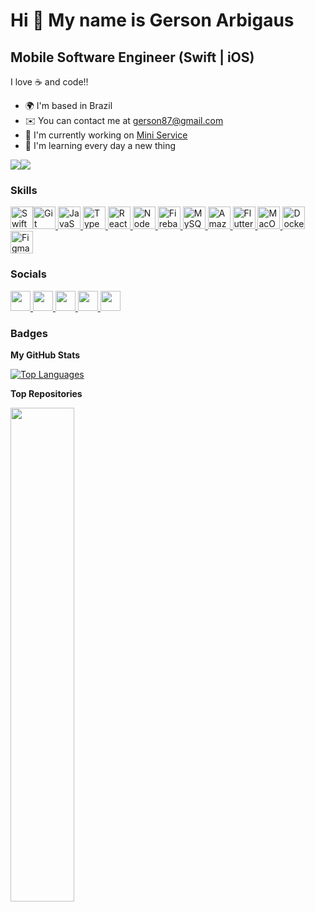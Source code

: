 Hi 👋 My name is Gerson Arbigaus  
================================  
Mobile Software Engineer (Swift | iOS) 
--------------------------------------  
I love ☕️ and code!!  
* 🌍  I'm based in Brazil  
* ✉️  You can contact me at [gerson87@gmail.com](mailto:gerson87@gmail.com)  
* 🚀  I'm currently working on [Mini Service](http://github.com/Arbigaus/MiniService)  
* 🧠  I'm learning every day a new thing  

<a href="https://www.github.com/Arbigaus" target="_blank" rel="noreferrer"><img src="https://img.shields.io/github/followers/Arbigaus?logo=github&style=for-the-badge&color=0891b2&labelColor=1c1917" /></a><a href="https://www.x.com/garbigaus" target="_blank" rel="noreferrer"><img src="https://img.shields.io/twitter/follow/garbigaus?logo=twitter&style=for-the-badge&color=0891b2&labelColor=1c1917" /></a>  
### Skills  

<p align="left"> <a href="https://developer.apple.com/swift/" target="_blank" rel="noreferrer"><img src="https://raw.githubusercontent.com/danielcranney/readme-generator/main/public/icons/skills/swift-colored.svg" width="36" height="36" alt="Swift" /></a><a href="https://git-scm.com/" target="_blank" rel="noreferrer"><img src="https://raw.githubusercontent.com/danielcranney/readme-generator/main/public/icons/skills/git-colored.svg" width="36" height="36" alt="Git" /></a><a href="https://developer.mozilla.org/en-US/docs/Web/JavaScript" target="_blank" rel="noreferrer">
<img src="https://raw.githubusercontent.com/danielcranney/readme-generator/main/public/icons/skills/javascript-colored.svg" width="36" height="36" alt="JavaScript" />
</a>
<a href="https://www.typescriptlang.org/" target="_blank" rel="noreferrer">
<img src="https://raw.githubusercontent.com/danielcranney/readme-generator/main/public/icons/skills/typescript-colored.svg" width="36" height="36" alt="TypeScript" />
</a>
<a href="https://reactjs.org/" target="_blank" rel="noreferrer">
<img src="https://raw.githubusercontent.com/danielcranney/readme-generator/main/public/icons/skills/react-colored.svg" width="36" height="36" alt="React" />
</a>
<a href="https://nodejs.org/en/" target="_blank" rel="noreferrer">
<img src="https://raw.githubusercontent.com/danielcranney/readme-generator/main/public/icons/skills/nodejs-colored.svg" width="36" height="36" alt="NodeJS" />
</a>
<a href="https://firebase.google.com/" target="_blank" rel="noreferrer">
<img src="https://raw.githubusercontent.com/danielcranney/readme-generator/main/public/icons/skills/firebase-colored.svg" width="36" height="36" alt="Firebase" />
</a>
<a href="https://www.mysql.com/" target="_blank" rel="noreferrer">
<img src="https://raw.githubusercontent.com/danielcranney/readme-generator/main/public/icons/skills/mysql-colored.svg" width="36" height="36" alt="MySQL" />
</a>
<a href="https://aws.amazon.com" target="_blank" rel="noreferrer">
<img src="https://raw.githubusercontent.com/danielcranney/readme-generator/main/public/icons/skills/aws-colored.svg" width="36" height="36" alt="Amazon Web Services" />
</a>
<a href="https://flutter.dev/" target="_blank" rel="noreferrer">
<img src="https://raw.githubusercontent.com/danielcranney/readme-generator/main/public/icons/skills/flutter-colored.svg" width="36" height="36" alt="Flutter" />
</a>
<a href="https://apple.com" target="_blank" rel="noreferrer">
<img src="https://raw.githubusercontent.com/danielcranney/readme-generator/main/public/icons/skills/macos-colored.svg" width="36" height="36" alt="MacOS" />
</a>
<a href="https://www.docker.com/" target="_blank" rel="noreferrer">
<img src="https://raw.githubusercontent.com/danielcranney/readme-generator/main/public/icons/skills/docker-colored.svg" width="36" height="36" alt="Docker" />
</a>
<a href="https://www.figma.com/" target="_blank" rel="noreferrer">
<img src="https://raw.githubusercontent.com/danielcranney/readme-generator/main/public/icons/skills/figma-colored.svg" width="36" height="36" alt="Figma" />
</a> 
</p>   
 
 ### Socials
 
 <p align="left"> 
 <a href="https://discord.com/users/arbigaus" target="_blank" rel="noreferrer"> 
 <picture> 
 <source media="(prefers-color-scheme: dark)" srcset="undefined" /> 
 <source media="(prefers-color-scheme: light)" srcset="https://raw.githubusercontent.com/danielcranney/readme-generator/main/public/icons/socials/discord.svg" /> 
 <img src="https://raw.githubusercontent.com/danielcranney/readme-generator/main/public/icons/socials/discord.svg" width="32" height="32" />
  </picture>
   </a>
    <a href="https://www.github.com/Arbigaus" target="_blank" rel="noreferrer"> 
    <picture>
     <source media="(prefers-color-scheme: dark)" srcset="https://raw.githubusercontent.com/danielcranney/readme-generator/main/public/icons/socials/github-dark.svg" /> 
    <source media="(prefers-color-scheme: light)" srcset="https://raw.githubusercontent.com/danielcranney/readme-generator/main/public/icons/socials/github.svg" /> 
    <img src="https://raw.githubusercontent.com/danielcranney/readme-generator/main/public/icons/socials/github.svg" width="32" height="32" />
     </picture> 
     </a>
      <a href="http://www.instagram.com/arbigaus" target="_blank" rel="noreferrer"> 
      <picture> 
      <source media="(prefers-color-scheme: dark)" srcset="undefined" /> 
      <source media="(prefers-color-scheme: light)" srcset="https://raw.githubusercontent.com/danielcranney/readme-generator/main/public/icons/socials/instagram.svg" />
       <img src="https://raw.githubusercontent.com/danielcranney/readme-generator/main/public/icons/socials/instagram.svg" width="32" height="32" /> 
      </picture> 
      </a> 
      <a href="https://www.linkedin.com/in/arbigaus" target="_blank" rel="noreferrer">
      <picture> 
      <source media="(prefers-color-scheme: dark)" srcset="https://raw.githubusercontent.com/danielcranney/readme-generator/main/public/icons/socials/linkedin-dark.svg" /> 
      <source media="(prefers-color-scheme: light)" srcset="https://raw.githubusercontent.com/danielcranney/readme-generator/main/public/icons/socials/linkedin.svg" />
       <img src="https://raw.githubusercontent.com/danielcranney/readme-generator/main/public/icons/socials/linkedin.svg" width="32" height="32" /> 
       </picture>
        </a>
         <a href="https://www.x.com/garbigaus" target="_blank" rel="noreferrer">
         <picture> 
         <source media="(prefers-color-scheme: dark)" srcset="https://raw.githubusercontent.com/danielcranney/readme-generator/main/public/icons/socials/twitter-dark.svg" /> 
         <source media="(prefers-color-scheme: light)" srcset="https://raw.githubusercontent.com/danielcranney/readme-generator/main/public/icons/socials/twitter.svg" /> 
         <img src="https://raw.githubusercontent.com/danielcranney/readme-generator/main/public/icons/socials/twitter.svg" width="32" height="32" />
          </picture> 
         </a>
         </p>  
 
### Badges  

<b>My GitHub Stats</b>

<a href="https://github.com/Arbigaus" align="left">
<img src="https://github-readme-stats.vercel.app/api/top-langs/?username=Arbigaus&langs_count=10&title_color=0891b2&text_color=ffffff&icon_color=0891b2&bg_color=1c1917&hide_border=true&locale=en&custom_title=Top%20%Languages" alt="Top Languages" />
</a>  

<b>Top Repositories</b>

<div width="100%" align="center">
<a href="https://github.com/Arbigaus/MiniService" align="left">
<img align="left" width="45%" src="https://github-readme-stats.vercel.app/api/pin/?username=Arbigaus&repo=MiniService&title_color=0891b2&text_color=ffffff&icon_color=0891b2&bg_color=1c1917&hide_border=true&locale=en" />
</a>
</div
><br />
<br />
<br />
<br />
<br />
<br />
<br />
